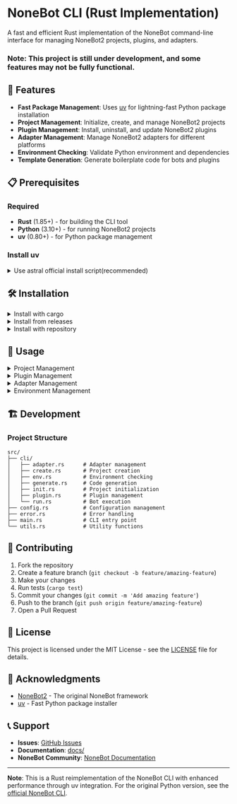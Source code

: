 # NoneBot CLI (Rust Implementation)

A fast and efficient Rust implementation of the NoneBot command-line interface for managing NoneBot2 projects, plugins, and adapters.

### Note: This project is still under development, and some features may not be fully functional.

## 🚀 Features

- **Fast Package Management**: Uses [uv](https://astral.sh/blog/uv) for lightning-fast Python package installation
- **Project Management**: Initialize, create, and manage NoneBot2 projects
- **Plugin Management**: Install, uninstall, and update NoneBot2 plugins
- **Adapter Management**: Manage NoneBot2 adapters for different platforms
- **Environment Checking**: Validate Python environment and dependencies
- **Template Generation**: Generate boilerplate code for bots and plugins

## 📋 Prerequisites

### Required
- **Rust** (1.85+) - for building the CLI tool
- **Python** (3.10+) - for running NoneBot2 projects
- **uv** (0.80+) - for Python package management

### Install uv
<details>
<summary>Use astral official install script(recommended)</summary>

    curl -LsSf https://astral.sh/uv/install.sh | sh

</details>

## 🛠 Installation

<details>
<summary>Install with cargo</summary>

    cargo install nbr

</details>

<details>
<summary>Install from releases</summary>

Only support Linux(x86_64), MacOS(arm64) and Windows(x86_64)

<details>
<summary>Linux(x86_64)</summary>

Download the latest release from GitHub

    curl -LsSf https://github.com/fllesser/nbr/releases/latest/download/nbr-Linux-musl-x86_64.tar.gz | tar -xzf -

Move the binary to your PATH

    sudo mv nbr /usr/local/bin/
</details>

<details>
<summary>MacOS(arm64)</summary>

Download the latest release from GitHub

    curl -LsSf https://github.com/fllesser/nbr/releases/latest/download/nbr-macOS-arm64.tar.gz | tar -xzf -

Move the binary to your PATH

    sudo mv nbr /Users/{username}/.local/bin/
</details>

<details>
<summary>Windows(x86_64)</summary>

Download the latest release from GitHub

    curl -LsSf https://github.com/fllesser/nbr/releases/latest/download/nbr-Windows-msvc-x86_64.zip | tar -xzf -

Move the binary to your PATH

    ...
</details>

</details>

<details>
<summary>Install with repository</summary>
Clone the repository

    git clone https://github.com/fllesser/nbr.git

Install globally

    cargo install --path .

</details>


## 📖 Usage


<details>
<summary>Project Management</summary>

Create a new NoneBot2 project, Option `-p` / `--python` to specify the Python version

    nbr create

Run NoneBot2 project, Option `-r` / `--reload` to reload the project

    nbr run

</details>

<details>
<summary>Plugin Management</summary>

Install a plugin

    nbr plugin install nonebot-plugin-emojilike

Install a plugin with specific index

    nbr plugin install nonebot-plugin-emojilike --index https://pypi.org/simple/

Install a plugin from github repo

    nbr plugin install https://github.com/fllesser/nonebot-plugin-abs@master

Uninstall a plugin

    nbr plugin uninstall nonebot-plugin-emojilike

Update plugins, Option `-r` / `--reinstall` to reinstall this plugin

    nbr plugin update <plugin>

Update all plugins

    nbr plugin update --all

List installed plugins, Option `--outdated` to list outdated plugins

    nbr plugin list

</details>

<details>
<summary>Adapter Management</summary>

Install adapters

    nbr adapter install

Uninstall adapters

    nbr adapter uninstall

List installed adapters, Option `-a` / `--all` to list all installed adapters

    nbr adapter list

</details>


<details>
<summary>Environment Management</summary>

Check environment status

    nbr env check

Print environment information

    nbr env info

</details>


## 🏗 Development

### Project Structure

```
src/
├── cli/
│   ├── adapter.rs      # Adapter management
│   ├── create.rs       # Project creation
│   ├── env.rs          # Environment checking
│   ├── generate.rs     # Code generation
│   ├── init.rs         # Project initialization
│   ├── plugin.rs       # Plugin management
│   └── run.rs          # Bot execution
├── config.rs           # Configuration management
├── error.rs            # Error handling
├── main.rs             # CLI entry point
└── utils.rs            # Utility functions
```

## 🤝 Contributing

1. Fork the repository
2. Create a feature branch (`git checkout -b feature/amazing-feature`)
3. Make your changes
4. Run tests (`cargo test`)
5. Commit your changes (`git commit -m 'Add amazing feature'`)
6. Push to the branch (`git push origin feature/amazing-feature`)
7. Open a Pull Request

## 📝 License

This project is licensed under the MIT License - see the [LICENSE](LICENSE) file for details.

## 🙏 Acknowledgments

- [NoneBot2](https://github.com/nonebot/nonebot2) - The original NoneBot framework
- [uv](https://github.com/astral-sh/uv) - Fast Python package installer

## 📞 Support

- **Issues**: [GitHub Issues](https://github.com/fllesser/nbr/issues)
- **Documentation**: [docs/](docs/)
- **NoneBot Community**: [NoneBot Documentation](https://v2.nonebot.dev/)

---

**Note**: This is a Rust reimplementation of the NoneBot CLI with enhanced performance through uv integration. For the original Python version, see the [official NoneBot CLI](https://github.com/nonebot/nb-cli).